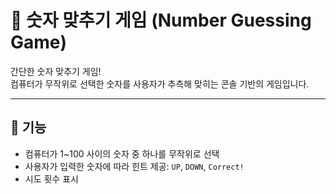 # 🎯 숫자 맞추기 게임 (Number Guessing Game)

간단한 숫자 맞추기 게임!  
컴퓨터가 무작위로 선택한 숫자를 사용자가 추측해 맞히는 콘솔 기반의 게임입니다.

---

## 📌 기능

- 컴퓨터가 1~100 사이의 숫자 중 하나를 무작위로 선택
- 사용자가 입력한 숫자에 따라 힌트 제공: `UP`, `DOWN`, `Correct!`
- 시도 횟수 표시
